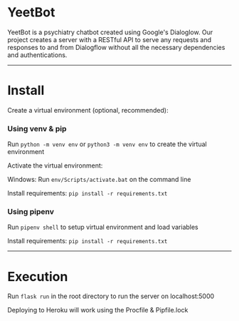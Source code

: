 # YeetBot

YeetBot is a psychiatry chatbot created using Google's Dialoglow. Our project creates a server with a RESTful API to serve any requests and responses to and from Dialogflow without all the necessary dependencies and authentications.

---
# Install

Create a virtual environment (optional, recommended): 

### Using venv & pip
Run `python -m venv env` or `python3 -m venv env` to create the virtual environment

Activate the virtual environment: 

Windows: Run `env/Scripts/activate.bat` on the command line

Install requirements: `pip install -r requirements.txt`

### Using pipenv
Run `pipenv shell` to setup virtual environment and load variables

Install requirements: `pip install -r requirements.txt`

---
# Execution

Run `flask run` in the root directory to run the server on localhost:5000

Deploying to Heroku will work using the Procfile & Pipfile.lock